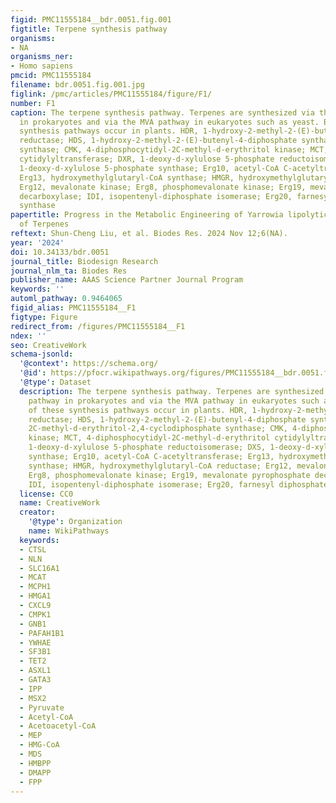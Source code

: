 ```yaml
---
figid: PMC11555184__bdr.0051.fig.001
figtitle: Terpene synthesis pathway
organisms:
- NA
organisms_ner:
- Homo sapiens
pmcid: PMC11555184
filename: bdr.0051.fig.001.jpg
figlink: /pmc/articles/PMC11555184/figure/F1/
number: F1
caption: The terpene synthesis pathway. Terpenes are synthesized via the MEP pathway
  in prokaryotes and via the MVA pathway in eukaryotes such as yeast. Both of these
  synthesis pathways occur in plants. HDR, 1-hydroxy-2-methyl-2-(E)-butenyl-4-diphosphate
  reductase; HDS, 1-hydroxy-2-methyl-2-(E)-butenyl-4-diphosphate synthase; MDS, 2C-methyl-d-erythritol-2,4-cyclodiphosphate
  synthase; CMK, 4-diphosphocytidyl-2C-methyl-d-erythritol kinase; MCT, 4-diphosphocytidyl-2C-methyl-d-erythritol
  cytidylyltransferase; DXR, 1-deoxy-d-xylulose 5-phosphate reductoisomerase; DXS,
  1-deoxy-d-xylulose 5-phosphate synthase; Erg10, acetyl-CoA C-acetyltransferase;
  Erg13, hydroxymethylglutaryl-CoA synthase; HMGR, hydroxymethylglutaryl-CoA reductase;
  Erg12, mevalonate kinase; Erg8, phosphomevalonate kinase; Erg19, mevalonate pyrophosphate
  decarboxylase; IDI, isopentenyl-diphosphate isomerase; Erg20, farnesyl diphosphate
  synthase
papertitle: Progress in the Metabolic Engineering of Yarrowia lipolytica for the Synthesis
  of Terpenes
reftext: Shun-Cheng Liu, et al. Biodes Res. 2024 Nov 12;6(NA).
year: '2024'
doi: 10.34133/bdr.0051
journal_title: Biodesign Research
journal_nlm_ta: Biodes Res
publisher_name: AAAS Science Partner Journal Program
keywords: ''
automl_pathway: 0.9464065
figid_alias: PMC11555184__F1
figtype: Figure
redirect_from: /figures/PMC11555184__F1
ndex: ''
seo: CreativeWork
schema-jsonld:
  '@context': https://schema.org/
  '@id': https://pfocr.wikipathways.org/figures/PMC11555184__bdr.0051.fig.001.html
  '@type': Dataset
  description: The terpene synthesis pathway. Terpenes are synthesized via the MEP
    pathway in prokaryotes and via the MVA pathway in eukaryotes such as yeast. Both
    of these synthesis pathways occur in plants. HDR, 1-hydroxy-2-methyl-2-(E)-butenyl-4-diphosphate
    reductase; HDS, 1-hydroxy-2-methyl-2-(E)-butenyl-4-diphosphate synthase; MDS,
    2C-methyl-d-erythritol-2,4-cyclodiphosphate synthase; CMK, 4-diphosphocytidyl-2C-methyl-d-erythritol
    kinase; MCT, 4-diphosphocytidyl-2C-methyl-d-erythritol cytidylyltransferase; DXR,
    1-deoxy-d-xylulose 5-phosphate reductoisomerase; DXS, 1-deoxy-d-xylulose 5-phosphate
    synthase; Erg10, acetyl-CoA C-acetyltransferase; Erg13, hydroxymethylglutaryl-CoA
    synthase; HMGR, hydroxymethylglutaryl-CoA reductase; Erg12, mevalonate kinase;
    Erg8, phosphomevalonate kinase; Erg19, mevalonate pyrophosphate decarboxylase;
    IDI, isopentenyl-diphosphate isomerase; Erg20, farnesyl diphosphate synthase
  license: CC0
  name: CreativeWork
  creator:
    '@type': Organization
    name: WikiPathways
  keywords:
  - CTSL
  - NLN
  - SLC16A1
  - MCAT
  - MCPH1
  - HMGA1
  - CXCL9
  - CMPK1
  - GNB1
  - PAFAH1B1
  - YWHAE
  - SF3B1
  - TET2
  - ASXL1
  - GATA3
  - IPP
  - MSX2
  - Pyruvate
  - Acetyl-CoA
  - Acetoacetyl-CoA
  - MEP
  - HMG-CoA
  - MDS
  - HMBPP
  - DMAPP
  - FPP
---
```

